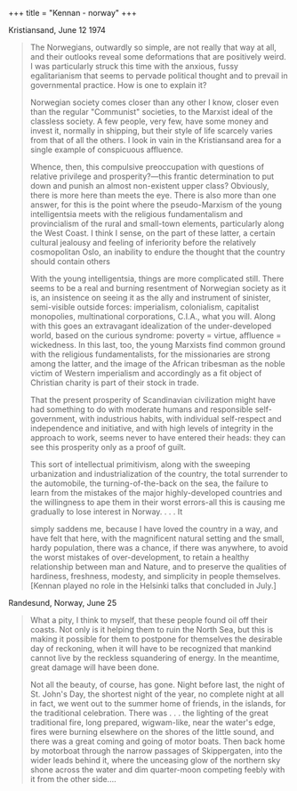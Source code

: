 +++
title = "Kennan - norway"
+++

Kristiansand, June 12 1974

> The Norwegians, outwardly so simple, are not really that way at all, and their outlooks reveal some deformations that are positively weird. I was particularly struck this time with the anxious, fussy egalitarianism that seems to pervade political thought and to prevail in governmental practice. How is one to explain it?
>
> Norwegian society comes closer than any other I know, closer even than the regular "Communist" societies, to the Marxist ideal of the classless society. A few people, very few, have some money and invest it, normally in shipping, but their style of life scarcely varies from that of all the others. I look in vain in the Kristiansand area for a single example of conspicuous affluence.
>
> Whence, then, this compulsive preoccupation with questions of relative privilege and prosperity?—this frantic determination to put down and punish an almost non-existent upper class? Obviously, there is more here than meets the eye. There is also more than one answer, for this is the point where the pseudo-Marxism of the young intelligentsia meets with the religious fundamentalism and provincialism of the rural and small-town elements, particularly along the West Coast. I think I sense, on the part of these latter, a certain cultural jealousy and feeling of inferiority before the relatively cosmopolitan Oslo, an inability to endure the thought that the country should contain others
>
> With the young intelligentsia, things are more complicated still. There seems to be a real and burning resentment of Norwegian society as it is, an insistence on seeing it as the ally and instrument of sinister, semi-visible outside forces: imperialism, colonialism, capitalist monopolies, multinational corporations, C.I.A., what you will. Along with this goes an extravagant idealization of the under-developed world, based on the curious syndrome: poverty = virtue, affluence = wickedness. In this last, too, the young Marxists find common ground with the religious fundamentalists, for the missionaries are strong among the latter, and the image of the African tribesman as the noble victim of Western imperialism and accordingly as a fit object of Christian charity is part of their stock in trade.
>
> That the present prosperity of Scandinavian civilization might have had something to do with moderate humans and responsible self-government, with industrious habits, with individual self-respect and independence and initiative, and with high levels of integrity in the approach to work, seems never to have entered their heads: they can see this prosperity only as a proof of guilt.
>
> This sort of intellectual primitivism, along with the sweeping urbanization and industrialization of the country, the total surrender to the automobile, the turning-of-the-back on the sea, the failure to learn from the mistakes of the major highly-developed countries and the willingness to ape them in their worst errors-all this is causing me gradually to lose interest in Norway. . . . It
>
> simply saddens me, because I have loved the country in a way, and have felt that here, with the magnificent natural setting and the small, hardy population, there was a chance, if there was anywhere, to avoid the worst mistakes of over-development, to retain a healthy relationship between man and Nature, and to preserve the qualities of hardiness, freshness, modesty, and simplicity in people themselves.  
> [Kennan played no role in the Helsinki talks that concluded in July.]


Randesund, Norway, June 25

> What a pity, I think to myself, that these people found oil off their coasts. Not only is it helping them to ruin the North Sea, but this is making it possible for them to postpone for themselves the desirable day of reckoning, when it will have to be recognized that mankind cannot live by the reckless squandering of energy. In the meantime, great damage will have been done.
> 
> Not all the beauty, of course, has gone. Night before last, the night of St. John's Day, the shortest night of the year, no complete night at all in fact, we went out to the summer home of friends, in the islands, for the traditional celebration. There was . . . the lighting of the great traditional fire, long prepared, wigwam-like, near the water's edge, fires were burning elsewhere on the shores of the little sound, and there was a great coming and going of motor boats. Then back home by motorboat through the narrow passages of Skippergaten, into the wider leads behind it, where the unceasing glow of the northern sky shone across the water and dim quarter-moon competing feebly with it from the other side....